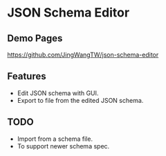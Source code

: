 # JSON Schema Editor

## Demo Pages
https://github.com/JingWangTW/json-schema-editor

## Features
* Edit JSON schema with GUI.
* Export to file from the edited JSON schema.

## TODO
* Import from a schema file.
* To support newer schema spec.